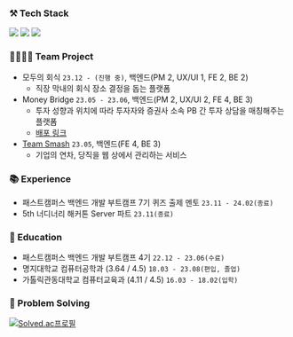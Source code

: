 ### ⚒️ Tech Stack
<p>
  <img src="https://img.shields.io/badge/Java-007396?&style=flat&logo=OpenJDK&logoColor=white">
  <img src="https://img.shields.io/badge/Spring_Boot-F2F4F9?style=flat&logo=spring-boot" />
  <img src="https://img.shields.io/badge/MySQL-005C84?style=flat&logo=mysql&logoColor=white"/>
</p>

### 👨‍👩‍👧‍👦 Team Project
- 모두의 회식 `23.12 - (진행 중)`, 백엔드(PM 2, UX/UI 1, FE 2, BE 2)
  - 직장 막내의 회식 장소 결정을 돕는 플랫폼
- Money Bridge `23.05 - 23.06`, 백엔드(PM 2, UX/UI 2, FE 4, BE 3)
  - 투자 성향과 위치에 따라 투자자와 증권사 소속 PB 간 투자 상담을 매칭해주는 플랫폼
  - [배포 링크](https://www.moneybridge.co.kr/)
- [Team Smash](https://github.com/smash-teams/smash-teams-BE) `23.05`, 백엔드(FE 4, BE 3)
  - 기업의 연차, 당직을 웹 상에서 관리하는 서비스

### 📚 Experience
- 패스트캠퍼스 백엔드 개발 부트캠프 7기 퀴즈 출제 멘토 `23.11 - 24.02(종료)`
- 5th 너디너리 해커톤 Server 파트 `23.11(종료)`

### 🏫 Education
- 패스트캠퍼스 백엔드 개발 부트캠프 4기 `22.12 - 23.06(수료)`
- 명지대학교 컴퓨터공학과 (3.64 / 4.5) `18.03 - 23.08(편입, 졸업)`
- 가톨릭관동대학교 컴퓨터교육과 (4.11 / 4.5) `16.03 - 18.02(입학)`

### 🎲 Problem Solving
[![Solved.ac프로필](http://mazassumnida.wtf/api/v2/generate_badge?boj=hol1319)](https://solved.ac/hol1319)
